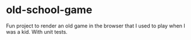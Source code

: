 old-school-game
===============

Fun project to render an old game in the browser that I used to play when I was a kid. With unit tests.
